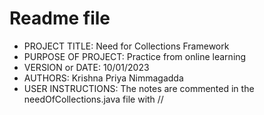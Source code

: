 # Readme file

- PROJECT TITLE: Need for Collections Framework
- PURPOSE OF PROJECT: Practice from online learning
- VERSION or DATE: 10/01/2023
- AUTHORS: Krishna Priya Nimmagadda
- USER INSTRUCTIONS: The notes are commented in the needOfCollections.java file with //
